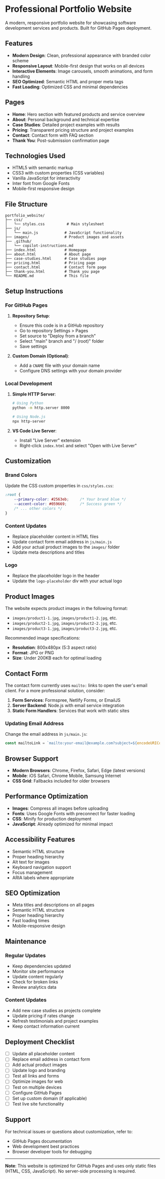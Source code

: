 # Professional Portfolio Website

A modern, responsive portfolio website for showcasing software development services and products. Built for GitHub Pages deployment.

## Features

- **Modern Design**: Clean, professional appearance with branded color scheme
- **Responsive Layout**: Mobile-first design that works on all devices
- **Interactive Elements**: Image carousels, smooth animations, and form handling
- **SEO Optimized**: Semantic HTML and proper meta tags
- **Fast Loading**: Optimized CSS and minimal dependencies

## Pages

- **Home**: Hero section with featured products and service overview
- **About**: Personal background and technical expertise
- **Case Studies**: Detailed project examples with results
- **Pricing**: Transparent pricing structure and project examples
- **Contact**: Contact form with FAQ section
- **Thank You**: Post-submission confirmation page

## Technologies Used

- HTML5 with semantic markup
- CSS3 with custom properties (CSS variables)
- Vanilla JavaScript for interactivity
- Inter font from Google Fonts
- Mobile-first responsive design

## File Structure

```
portfolio_website/
├── css/
│   └── styles.css          # Main stylesheet
├── js/
│   └── main.js            # JavaScript functionality
├── images/                # Product images and assets
├── .github/
│   └── copilot-instructions.md
├── index.html             # Homepage
├── about.html             # About page
├── case-studies.html      # Case studies page
├── pricing.html           # Pricing page
├── contact.html           # Contact form page
├── thank-you.html         # Thank you page
└── README.md              # This file
```

## Setup Instructions

### For GitHub Pages

1. **Repository Setup**:
   - Ensure this code is in a GitHub repository
   - Go to repository Settings > Pages
   - Set source to "Deploy from a branch"
   - Select "main" branch and "/ (root)" folder
   - Save settings

2. **Custom Domain (Optional)**:
   - Add a `CNAME` file with your domain name
   - Configure DNS settings with your domain provider

### Local Development

1. **Simple HTTP Server**:
   ```bash
   # Using Python
   python -m http.server 8000
   
   # Using Node.js
   npx http-server
   ```

2. **VS Code Live Server**:
   - Install "Live Server" extension
   - Right-click `index.html` and select "Open with Live Server"

## Customization

### Brand Colors
Update the CSS custom properties in `css/styles.css`:
```css
:root {
    --primary-color: #2563eb;     /* Your brand blue */
    --accent-color: #059669;      /* Success green */
    /* ... other colors */
}
```

### Content Updates
- Replace placeholder content in HTML files
- Update contact form email address in `js/main.js`
- Add your actual product images to the `images/` folder
- Update meta descriptions and titles

### Logo
- Replace the placeholder logo in the header
- Update the `logo-placeholder` div with your actual logo

## Product Images

The website expects product images in the following format:
- `images/product1-1.jpg`, `images/product1-2.jpg`, etc.
- `images/product2-1.jpg`, `images/product2-2.jpg`, etc.
- `images/product3-1.jpg`, `images/product3-2.jpg`, etc.

Recommended image specifications:
- **Resolution**: 800x480px (5:3 aspect ratio)
- **Format**: JPG or PNG
- **Size**: Under 200KB each for optimal loading

## Contact Form

The contact form currently uses `mailto:` links to open the user's email client. For a more professional solution, consider:

1. **Form Services**: Formspree, Netlify Forms, or EmailJS
2. **Server Backend**: Node.js with email service integration
3. **Static Form Handlers**: Services that work with static sites

### Updating Email Address

Change the email address in `js/main.js`:
```javascript
const mailtoLink = `mailto:your-email@example.com?subject=${encodeURIComponent(subject)}&body=${encodeURIComponent(`From: ${name}\n\nMessage:\n${message}`)}`;
```

## Browser Support

- **Modern Browsers**: Chrome, Firefox, Safari, Edge (latest versions)
- **Mobile**: iOS Safari, Chrome Mobile, Samsung Internet
- **CSS Grid**: Fallbacks included for older browsers

## Performance Optimization

- **Images**: Compress all images before uploading
- **Fonts**: Uses Google Fonts with preconnect for faster loading
- **CSS**: Minify for production deployment
- **JavaScript**: Already optimized for minimal impact

## Accessibility Features

- Semantic HTML structure
- Proper heading hierarchy
- Alt text for images
- Keyboard navigation support
- Focus management
- ARIA labels where appropriate

## SEO Optimization

- Meta titles and descriptions on all pages
- Semantic HTML structure
- Proper heading hierarchy
- Fast loading times
- Mobile-responsive design

## Maintenance

### Regular Updates
- Keep dependencies updated
- Monitor site performance
- Update content regularly
- Check for broken links
- Review analytics data

### Content Updates
- Add new case studies as projects complete
- Update pricing if rates change
- Refresh testimonials and project examples
- Keep contact information current

## Deployment Checklist

- [ ] Update all placeholder content
- [ ] Replace email address in contact form
- [ ] Add actual product images
- [ ] Update logo and branding
- [ ] Test all links and forms
- [ ] Optimize images for web
- [ ] Test on multiple devices
- [ ] Configure GitHub Pages
- [ ] Set up custom domain (if applicable)
- [ ] Test live site functionality

## Support

For technical issues or questions about customization, refer to:
- GitHub Pages documentation
- Web development best practices
- Browser developer tools for debugging

---

**Note**: This website is optimized for GitHub Pages and uses only static files (HTML, CSS, JavaScript). No server-side processing is required.
